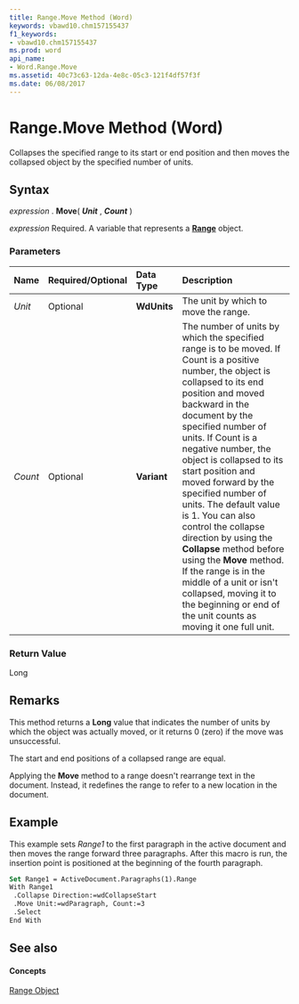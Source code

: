 ```yaml
---
title: Range.Move Method (Word)
keywords: vbawd10.chm157155437
f1_keywords:
- vbawd10.chm157155437
ms.prod: word
api_name:
- Word.Range.Move
ms.assetid: 40c73c63-12da-4e8c-05c3-121f4df57f3f
ms.date: 06/08/2017
---
```



# Range.Move Method (Word)

Collapses the specified range to its start or end position and then moves the collapsed object by the specified number of units.


## Syntax

 _expression_ . **Move**( **_Unit_** , **_Count_** )

 _expression_ Required. A variable that represents a **[Range](range-object-word.md)** object.


### Parameters



|**Name**|**Required/Optional**|**Data Type**|**Description**|
|:-----|:-----|:-----|:-----|
| _Unit_|Optional| **WdUnits**|The unit by which to move the range.|
| _Count_|Optional| **Variant**|The number of units by which the specified range is to be moved. If Count is a positive number, the object is collapsed to its end position and moved backward in the document by the specified number of units. If Count is a negative number, the object is collapsed to its start position and moved forward by the specified number of units. The default value is 1. You can also control the collapse direction by using the  **Collapse** method before using the **Move** method. If the range is in the middle of a unit or isn't collapsed, moving it to the beginning or end of the unit counts as moving it one full unit.|

### Return Value

Long


## Remarks

This method returns a  **Long** value that indicates the number of units by which the object was actually moved, or it returns 0 (zero) if the move was unsuccessful.

The start and end positions of a collapsed range are equal.

Applying the  **Move** method to a range doesn't rearrange text in the document. Instead, it redefines the range to refer to a new location in the document.


## Example

This example sets  _Range1_ to the first paragraph in the active document and then moves the range forward three paragraphs. After this macro is run, the insertion point is positioned at the beginning of the fourth paragraph.


```vb
Set Range1 = ActiveDocument.Paragraphs(1).Range 
With Range1 
 .Collapse Direction:=wdCollapseStart 
 .Move Unit:=wdParagraph, Count:=3 
 .Select 
End With
```


## See also


#### Concepts


[Range Object](range-object-word.md)

